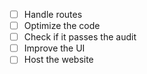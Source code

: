 - [ ] Handle routes
- [ ] Optimize the code
- [ ] Check if it passes the audit
- [ ] Improve the UI
- [ ] Host the website
